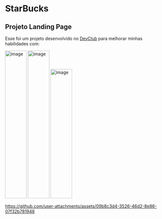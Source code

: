 <h1>StarBucks</h1>

<h2>Projeto Landing Page</h2>

<p>Esse foi um projeto desenvolvido no <a href="https://www.devclub.com.br">DevClub</a> para melhorar minhas habilidades com:</p>
<p>
  <img width="70" height="480" alt="image" src="https://github.com/user-attachments/assets/e5f8a3ad-783a-4486-b852-b8216fdb874d" />
  <img width="70" height="480" alt="image" src="https://github.com/user-attachments/assets/f2b7f5d2-1696-48ea-87e1-ee25e9b6004e" />
  <img width="70px" height="420" alt="image" src="https://github.com/user-attachments/assets/ffc2e5f7-462a-4eb0-8570-9475f8f5024d" />

</p>

https://github.com/user-attachments/assets/09b8c3d4-3526-46d2-8e86-07f32b781948




